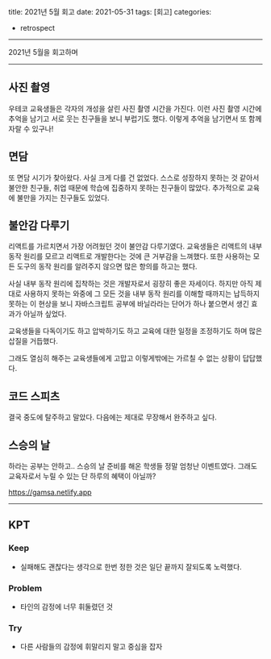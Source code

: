 title: 2021년 5월 회고
date: 2021-05-31
tags: [회고]
categories:
- retrospect

---

2021년 5월을 회고하며

<!-- more -->

---

## 사진 촬영

우테코 교육생들은 각자의 개성을 살린 사진 촬영 시간을 가진다. 이런 사진 촬영 시간에 추억을 남기고 서로 웃는 친구들을 보니 부럽기도 했다.
이렇게 추억을 남기면서 또 함께 자랄 수 있구나!

## 면담

또 면담 시기가 찾아왔다. 사실 크게 다를 건 없었다. 
스스로 성장하지 못하는 것 같아서 불안한 친구들, 취업 때문에 학습에 집중하지 못하는 친구들이 많았다. 추가적으로 교육에 불만을 가지는 친구들도 있었다.

## 불안감 다루기

리액트를 가르치면서 가장 어려웠던 것이 불안감 다루기였다.
교육생들은 리액트의 내부 동작 원리를 모르고 리액트로 개발한다는 것에 큰 거부감을 느껴했다.
또한 사용하는 모든 도구의 동작 원리를 알려주지 않으면 많은 항의를 하고는 했다.

사실 내부 동작 원리에 집착하는 것은 개발자로서 굉장히 좋은 자세이다.
하지만 아직 제대로 사용하지 못하는 와중에 그 모든 것을 내부 동작 원리를 이해할 때까지는 납득하지 못하는 이 현상을 보니 자바스크립트 공부에 바닐라라는 단어가 하나 붙으면서 생긴 효과가 아닐까 싶었다.

교육생들을 다독이기도 하고 압박하기도 하고 교육에 대한 일정을 조정하기도 하며 많은 삽질을 거듭했다.

그래도 열심히 해주는 교육생들에게 고맙고 이렇게밖에는 가르칠 수 없는 상황이 답답했다.

## 코드 스피츠

결국 중도에 탈주하고 말았다. 다음에는 제대로 무장해서 완주하고 싶다.

## 스승의 날

하라는 공부는 안하고.. 스승의 날 준비를 해온 학생들 정말 엄청난 이벤트였다.
그래도 교육자로서 누릴 수 있는 단 하루의 혜택이 아닐까?

https://gamsa.netlify.app

---

## KPT

### Keep

- 실패해도 괜찮다는 생각으로 한번 정한 것은 일단 끝까지 잘되도록 노력했다.

### Problem

- 타인의 감정에 너무 휘둘렸던 것

### Try

- 다른 사람들의 감정에 휘말리지 말고 중심을 잡자
